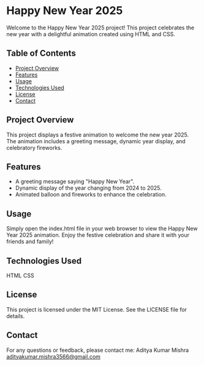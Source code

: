 # Happy New Year 2025

Welcome to the Happy New Year 2025 project! This project celebrates the new year with a delightful animation created using HTML and CSS.

## Table of Contents
- [Project Overview](#project-overview)
- [Features](#features)
- [Usage](#usage)
- [Technologies Used](#technologies-used)
- [License](#license)
- [Contact](#contact)

## Project Overview
This project displays a festive animation to welcome the new year 2025. The animation includes a greeting message, dynamic year display, and celebratory fireworks.

## Features
- A greeting message saying "Happy New Year".
- Dynamic display of the year changing from 2024 to 2025.
- Animated balloon and fireworks to enhance the celebration.

## Usage
Simply open the index.html file in your web browser to view the Happy New Year 2025 animation. Enjoy the festive celebration and share it with your friends and family!

## Technologies Used
HTML
CSS



## License
This project is licensed under the MIT License. See the LICENSE file for details.

## Contact
For any questions or feedback, please contact me:
Aditya Kumar Mishra adityakumar.mishra3566@gmail.com
